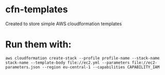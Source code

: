 # cfn-templates
Created to store simple AWS cloudformation templates

# Run them with:
```
aws cloudformation create-stack --profile profile-name --stack-name stack-name --template-body file://ec2.yml --parameters file://ec2-parameters.json --region eu-central-1 --capabilities CAPABILITY_IAM
```
